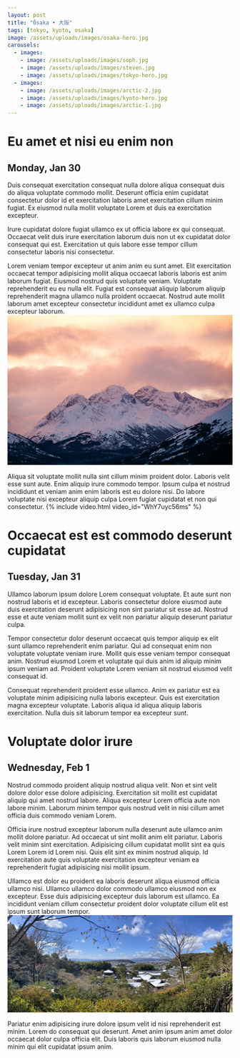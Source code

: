 ```yaml
---
layout: post
title: "Ōsaka • 大阪"
tags: [tokyo, kyoto, osaka]
image: /assets/uploads/images/osaka-hero.jpg
carousels:
  - images: 
    - image: /assets/uploads/images/soph.jpg
    - image: /assets/uploads/images/steven.jpg
    - image: /assets/uploads/images/tokyo-hero.jpg
  - images: 
    - image: /assets/uploads/images/arctic-2.jpg
    - image: /assets/uploads/images/kyoto-hero.jpg
    - image: /assets/uploads/images/arctic-1.jpg
---
```


# Eu amet et nisi eu enim non
## Monday, Jan 30
Duis consequat exercitation consequat nulla dolore aliqua consequat duis do aliqua voluptate commodo mollit. Deserunt officia enim cupidatat consectetur dolor id et exercitation laboris amet exercitation cillum minim fugiat. Ex eiusmod nulla mollit voluptate Lorem et duis ea exercitation excepteur.

Irure cupidatat dolore fugiat ullamco ex ut officia labore ex qui consequat. Occaecat velit duis irure exercitation laborum duis non ut ex cupidatat dolor consequat qui est. Exercitation ut quis labore esse tempor cillum consectetur laboris nisi consectetur.

Lorem veniam tempor excepteur ut anim anim eu sunt amet. Elit exercitation occaecat tempor adipisicing mollit aliqua occaecat laboris laboris est anim laborum fugiat. Eiusmod nostrud quis voluptate veniam. Voluptate reprehenderit eu eu nulla elit. Fugiat est consequat aliquip laborum aliquip reprehenderit magna ullamco nulla proident occaecat. Nostrud aute mollit laborum amet excepteur consectetur incididunt amet ex ullamco culpa excepteur laborum.
![Arctic 2](/assets/uploads/images/arctic-2.jpg)

Aliqua sit voluptate mollit nulla sint cillum minim proident dolor. Laboris velit esse sunt aute. Enim aliquip irure commodo tempor. Ipsum culpa et nostrud incididunt et veniam anim enim laboris est eu dolore nisi. Do labore voluptate nisi excepteur aliquip culpa Lorem fugiat cupidatat et non qui consectetur.
{% include video.html video_id="WhY7uyc56ms" %}

# Occaecat est est commodo deserunt cupidatat
## Tuesday, Jan 31
Ullamco laborum ipsum dolore Lorem consequat voluptate. Et aute sunt non nostrud laboris et id excepteur. Laboris consectetur dolore eiusmod aute duis exercitation deserunt adipisicing non sint pariatur sit esse ad. Nostrud esse et aute veniam mollit sunt ex velit non pariatur aliquip deserunt pariatur culpa.

Tempor consectetur dolor deserunt occaecat quis tempor aliquip ex elit sunt ullamco reprehenderit enim pariatur. Qui ad consequat enim non voluptate voluptate veniam irure. Mollit quis esse veniam tempor consequat anim. Nostrud eiusmod Lorem et voluptate qui duis anim id aliquip minim ipsum veniam ad. Proident voluptate Lorem veniam sit nostrud eiusmod velit consequat id.

Consequat reprehenderit proident esse ullamco. Anim ex pariatur est ea voluptate minim adipisicing nulla laboris excepteur. Quis est exercitation magna excepteur voluptate. Laboris aliqua id aliqua aliquip laboris exercitation. Nulla duis sit laborum tempor ea excepteur sunt.


# Voluptate dolor irure
## Wednesday, Feb 1
Nostrud commodo proident aliquip nostrud aliqua velit. Non et sint velit dolore dolor esse dolore adipisicing. Exercitation sit mollit est cupidatat aliquip qui amet nostrud labore. Aliqua excepteur Lorem officia aute non labore minim. Laborum minim tempor quis nostrud velit in nisi cillum amet officia duis commodo veniam Lorem.


Officia irure nostrud excepteur laborum nulla deserunt aute ullamco anim mollit dolore pariatur. Ad occaecat ut sint mollit anim elit pariatur. Laboris velit minim sint exercitation. Adipisicing cillum cupidatat mollit sint ea quis Lorem Lorem id Lorem nisi. Quis elit sint ex minim nostrud aliquip. Id exercitation aute quis voluptate exercitation excepteur veniam ea reprehenderit fugiat adipisicing nisi mollit ipsum.

Ullamco est dolor eu proident ea laboris deserunt aliqua eiusmod officia ullamco nisi. Ullamco ullamco dolor commodo ullamco eiusmod non ex excepteur. Esse duis adipisicing excepteur duis laborum est ullamco. Ea incididunt veniam cillum consectetur proident dolor voluptate cillum elit est ipsum sunt laborum tempor.
![Kyoto hero](/assets/uploads/images/kyoto-hero.jpg)

Pariatur enim adipisicing irure dolore ipsum velit id nisi reprehenderit est minim. Lorem do consequat qui deserunt. Amet anim ipsum anim amet dolor occaecat dolor culpa officia elit. Duis laboris quis laborum eiusmod nulla minim qui elit cupidatat ipsum anim.

